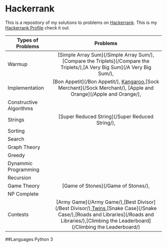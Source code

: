 # Hackerrank
This is a repository of my solutions to problems on [Hackerrank](https://www.hackerrank.com/).
This is my [Hackerrank Profile](https://www.hackerrank.com/mariofidalgo) check it out.

| Types of Problems        | Problems           
| ------------- |:-------------:|
| Warmup                  | [Simple Array Sum](/Simple Array Sum/), [Compare the Triplets](/Compare the Triplets/),[A Very Big Sum](/A Very Big Sum/),
| Implementation          | [Bon Appetit](/Bon Appetit/), [Kangaroo](/Kangaroo/),[Sock Merchant](/Sock Merchant/), [Apple and Orange](/Apple and Orange/),     
| Constructive Algorithms |     
| Strings                 | [Super Reduced String](/Super Reduced String/),      
| Sorting                 |      
| Search                  |       
| Graph Theory            |      
| Greedy                  |    
| Dynammic Programming    |      
| Recursion               |       
| Game Theory             | [Game of Stones](/Game of Stones/),      
| NP Complete             |      
| Contests                |[Army Game](/Army Game/),[Best Divisor](/Best Divisor/),[Twins](/Twins/),[Snake Case](/Snake Case/),[Roads and Libraries](/Roads and Libraries/),[Climbing the Leaderboard](/Climbing the Leaderboard/)

##Languages
Python 3
